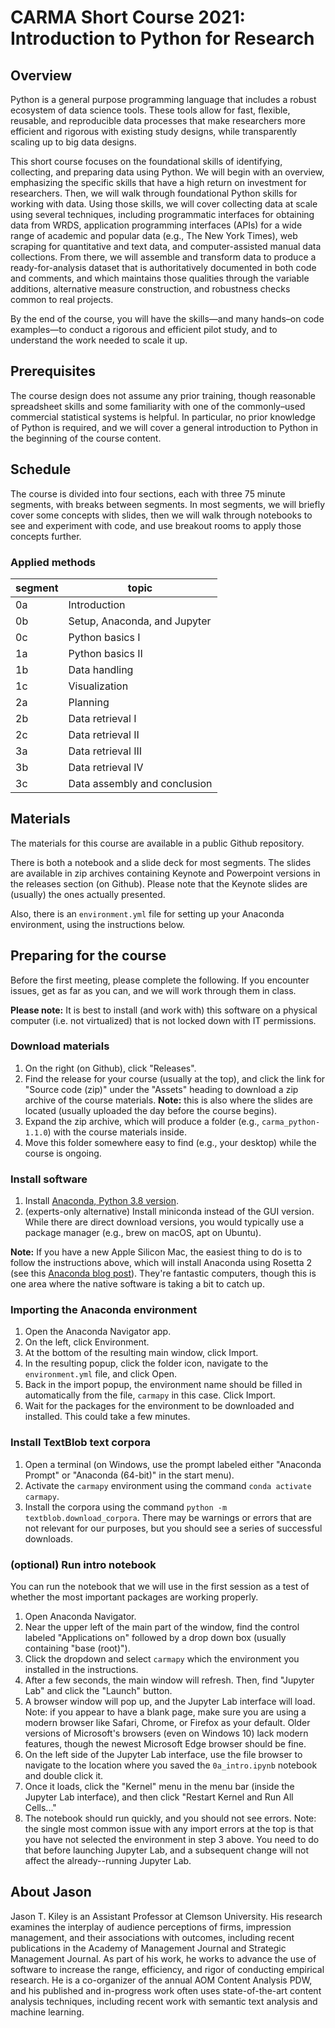 # CARMA Short Course 2021: Introduction to Python for Research

## Overview

Python is a general purpose programming language that includes a robust ecosystem of data science tools.
These tools allow for fast, flexible, reusable, and reproducible data processes that make researchers more efficient and rigorous with existing study designs, while transparently scaling up to big data designs.

This short course focuses on the foundational skills of identifying, collecting, and preparing data using Python.
We will begin with an overview, emphasizing the specific skills that have a high return on investment for researchers.
Then, we will walk through foundational Python skills for working with data.
Using those skills, we will cover collecting data at scale using several techniques, including programmatic interfaces for obtaining data from WRDS, application programming interfaces (APIs) for a wide range of academic and popular data (e.g., The New York Times), web scraping for quantitative and text data, and computer-assisted manual data collections.
From there, we will assemble and transform data to produce a ready-for-analysis dataset that is authoritatively documented in both code and comments, and which maintains those qualities through the variable additions, alternative measure construction, and robustness checks common to real projects.

By the end of the course, you will have the skills—and many hands–on code examples—to conduct a rigorous and efficient pilot study, and to understand the work needed to scale it up.


## Prerequisites

The course design does not assume any prior training, though reasonable spreadsheet skills and some familiarity with one of the commonly–used commercial statistical systems is helpful.
In particular, no prior knowledge of Python is required, and we will cover a general introduction to Python in the beginning of the course content.


## Schedule

The course is divided into four sections, each with three 75 minute segments, with breaks between segments.
In most segments, we will briefly cover some concepts with slides, then we will walk through notebooks to see and experiment with code, and use breakout rooms to apply those concepts further.


### Applied methods

segment | topic
---|--------
0a | Introduction
0b | Setup, Anaconda, and Jupyter
0c | Python basics I
1a | Python basics II
1b | Data handling
1c | Visualization
2a | Planning
2b | Data retrieval I
2c | Data retrieval II
3a | Data retrieval III
3b | Data retrieval IV
3c | Data assembly and conclusion


## Materials

The materials for this course are available in a public Github repository.

There is both a notebook and a slide deck for most segments.
The slides are available in zip archives containing Keynote and Powerpoint versions in the releases section (on Github).
Please note that the Keynote slides are (usually) the ones actually presented.

Also, there is an `environment.yml` file for setting up your Anaconda environment, using the instructions below.


## Preparing for the course

Before the first meeting, please complete the following.
If you encounter issues, get as far as you can, and we will work through them in class.

**Please note:** It is best to install (and work with) this software on a physical computer (i.e. not virtualized) that is not locked down with IT permissions.


### Download materials

1. On the right (on Github), click "Releases".
1. Find the release for your course (usually at the top), and click the link for "Source code (zip)" under the "Assets" heading to download a zip archive of the course materials. **Note:** this is also where the slides are located (usually uploaded the day before the course begins).
1. Expand the zip archive, which will produce a folder (e.g., `carma_python-1.1.0`) with the course materials inside.
1. Move this folder somewhere easy to find (e.g., your desktop) while the course is ongoing.


### Install software

1. Install [Anaconda, Python 3.8 version](https://www.anaconda.com/distribution/).
1. (experts-only alternative) Install miniconda instead of the GUI version. While there are direct download versions, you would typically use a package manager (e.g., brew on macOS, apt on Ubuntu).

**Note:** If you have a new Apple Silicon Mac, the easiest thing to do is to follow the instructions above, which will install Anaconda using Rosetta 2 (see this [Anaconda blog post](https://www.anaconda.com/blog/apple-silicon-transition)). They're fantastic computers, though this is one area where the native software is taking a bit to catch up.


### Importing the Anaconda environment

1. Open the Anaconda Navigator app.
1. On the left, click Environment.
1. At the bottom of the resulting main window, click Import.
1. In the resulting popup, click the folder icon, navigate to the `environment.yml` file, and click Open.
1. Back in the import popup, the environment name should be filled in automatically from the file, `carmapy` in this case. Click Import.
1. Wait for the packages for the environment to be downloaded and installed. This could take a few minutes.


### Install TextBlob text corpora

1. Open a terminal (on Windows, use the prompt labeled either "Anaconda Prompt" or "Anaconda (64-bit)" in the start menu).
1. Activate the `carmapy` environment using the command `conda activate carmapy`.
1. Install the corpora using the command `python -m textblob.download_corpora`. There may be warnings or errors that are not relevant for our purposes, but you should see a series of successful downloads.


### (optional) Run intro notebook

You can run the notebook that we will use in the first session as a test of whether the most important packages are working properly.


1. Open Anaconda Navigator.
1. Near the upper left of the main part of the window, find the control labeled "Applications on" followed by a drop down box (usually containing "base (root)").
1. Click the dropdown and select `carmapy` which the environment you installed in the instructions.
1. After a few seconds, the main window will refresh. Then, find "Jupyter Lab" and click the "Launch" button.
1. A browser window will pop up, and the Jupyter Lab interface will load. Note: if you appear to have a blank page, make sure you are using a modern browser like Safari, Chrome, or Firefox as your default. Older versions of Microsoft's browsers (even on Windows 10) lack modern features, though the newest Microsoft Edge browser should be fine.
1. On the left side of the Jupyter Lab interface, use the file browser to navigate to the location where you saved the `0a_intro.ipynb` notebook and double click it.
1. Once it loads, click the "Kernel" menu in the menu bar (inside the Jupyter Lab interface), and then click "Restart Kernel and Run All Cells..."
1. The notebook should run quickly, and you should not see errors. Note: the single most common issue with any import errors at the top is that you have not selected the environment in step 3 above. You need to do that before launching Jupyter Lab, and a subsequent change will not affect the already--running Jupyter Lab.


## About Jason

Jason T. Kiley is an Assistant Professor at Clemson University.
His research examines the interplay of audience perceptions of firms, impression management, and their associations with outcomes, including recent publications in the Academy of Management Journal and Strategic Management Journal.
As part of his work, he works to advance the use of software to increase the range, efficiency, and rigor of conducting empirical research.
He is a co-organizer of the annual AOM Content Analysis PDW, and his published and in-progress work often uses state-of-the-art content analysis techniques, including recent work with semantic text analysis and machine learning.
